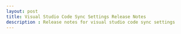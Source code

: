 ```yaml
---
layout: post
title: Visual Studio Code Sync Settings Release Notes
description : Release notes for visual studio code sync settings
---
```

